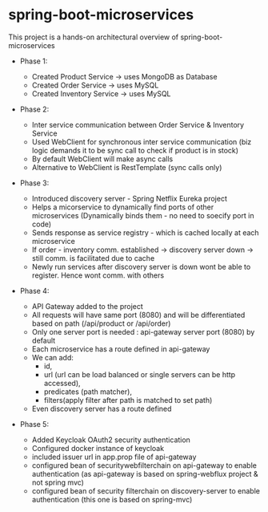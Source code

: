 # spring-boot-microservices
This project is a hands-on architectural overview of spring-boot-microservices

* Phase 1:
  * Created Product Service -> uses MongoDB as Database
  * Created Order Service -> uses MySQL
  * Created Inventory Service -> uses MySQL
 
* Phase 2:
  * Inter service communication between Order Service & Inventory Service
  * Used WebClient for synchronous inter service communication (biz logic demands it to be sync call to check if product is in stock)
  * By default WebClient will make async calls
  * Alternative to WebClient is RestTemplate (sync calls only)

* Phase 3:
  * Introduced discovery server - Spring Netflix Eureka project
  * Helps a micorservice to dynamically find ports of other microservices (Dynamically binds them - no need to soecify port in code)
  * Sends response as service registry - which is cached locally at each microservice
  * If order - inventory comm. established -> discovery server down -> still comm. is facilitated due to cache
  * Newly run services after discovery server is down wont be able to register. Hence wont comm. with others

* Phase 4:
  * API Gateway added to the project
  * All requests will have same port (8080) and will be differentiated based on path (/api/product or /api/order)
  * Only one server port is needed : api-gateway server port (8080) by default
  * Each microservice has a route defined in api-gateway
  * We can add:
    * id,
    * url (url can be load balanced or single servers can be http accessed),
    * predicates (path matcher),
    * filters(apply filter after path is matched to set path)
  * Even discovery server has a route defined
 
* Phase 5:
  * Added Keycloak OAuth2 security authentication
  * Configured docker instance of keycloak
  * included issuer url in app.prop file of api-gateway
  * configured bean of securitywebfilterchain on api-gateway to enable authentication (as api-gateway is based on spring-webflux project & not spring mvc)
  * configured bean of security filterchain on discovery-server to enable authentication (this one is based on spring-mvc)
 
